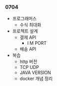 ### 0704
- 프로그래머스 
  - 수식 최대화
- 프로젝트 설계
  - 결제 API
    - I M PORT
  - 배송 API
- 복습
  - http 버전
  - TCP UDP
  - JAVA VERSION
  - docker 개념 정리
